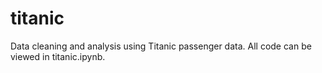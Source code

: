 # titanic
Data cleaning and analysis using Titanic passenger data. All code can be viewed in titanic.ipynb.
